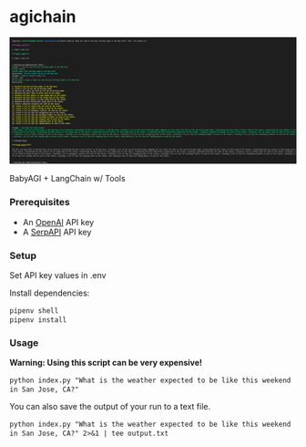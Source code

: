 # agichain

![agichain](sample.png)

BabyAGI + LangChain w/ Tools

### Prerequisites
- An [OpenAI](https://openai.com) API key
- A [SerpAPI](https://serpapi.com) API key

### Setup

Set API key values in .env

Install dependencies:
```
pipenv shell
pipenv install
```

### Usage

**Warning: Using this script can be very expensive!**
```
python index.py "What is the weather expected to be like this weekend in San Jose, CA?"
```

You can also save the output of your run to a text file.
```
python index.py "What is the weather expected to be like this weekend in San Jose, CA?" 2>&1 | tee output.txt
```